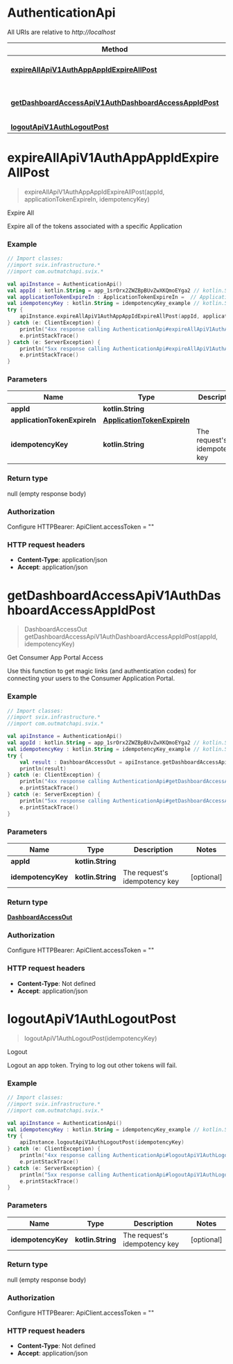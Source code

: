 # AuthenticationApi

All URIs are relative to *http://localhost*

Method | HTTP request | Description
------------- | ------------- | -------------
[**expireAllApiV1AuthAppAppIdExpireAllPost**](AuthenticationApi.md#expireAllApiV1AuthAppAppIdExpireAllPost) | **POST** /api/v1/auth/app/{app_id}/expire-all/ | Expire All
[**getDashboardAccessApiV1AuthDashboardAccessAppIdPost**](AuthenticationApi.md#getDashboardAccessApiV1AuthDashboardAccessAppIdPost) | **POST** /api/v1/auth/dashboard-access/{app_id}/ | Get Consumer App Portal Access
[**logoutApiV1AuthLogoutPost**](AuthenticationApi.md#logoutApiV1AuthLogoutPost) | **POST** /api/v1/auth/logout/ | Logout


<a name="expireAllApiV1AuthAppAppIdExpireAllPost"></a>
# **expireAllApiV1AuthAppAppIdExpireAllPost**
> expireAllApiV1AuthAppAppIdExpireAllPost(appId, applicationTokenExpireIn, idempotencyKey)

Expire All

Expire all of the tokens associated with a specific Application

### Example
```kotlin
// Import classes:
//import svix.infrastructure.*
//import com.outmatchapi.svix.*

val apiInstance = AuthenticationApi()
val appId : kotlin.String = app_1srOrx2ZWZBpBUvZwXKQmoEYga2 // kotlin.String | 
val applicationTokenExpireIn : ApplicationTokenExpireIn =  // ApplicationTokenExpireIn | 
val idempotencyKey : kotlin.String = idempotencyKey_example // kotlin.String | The request's idempotency key
try {
    apiInstance.expireAllApiV1AuthAppAppIdExpireAllPost(appId, applicationTokenExpireIn, idempotencyKey)
} catch (e: ClientException) {
    println("4xx response calling AuthenticationApi#expireAllApiV1AuthAppAppIdExpireAllPost")
    e.printStackTrace()
} catch (e: ServerException) {
    println("5xx response calling AuthenticationApi#expireAllApiV1AuthAppAppIdExpireAllPost")
    e.printStackTrace()
}
```

### Parameters

Name | Type | Description  | Notes
------------- | ------------- | ------------- | -------------
 **appId** | **kotlin.String**|  |
 **applicationTokenExpireIn** | [**ApplicationTokenExpireIn**](ApplicationTokenExpireIn.md)|  |
 **idempotencyKey** | **kotlin.String**| The request&#39;s idempotency key | [optional]

### Return type

null (empty response body)

### Authorization


Configure HTTPBearer:
    ApiClient.accessToken = ""

### HTTP request headers

 - **Content-Type**: application/json
 - **Accept**: application/json

<a name="getDashboardAccessApiV1AuthDashboardAccessAppIdPost"></a>
# **getDashboardAccessApiV1AuthDashboardAccessAppIdPost**
> DashboardAccessOut getDashboardAccessApiV1AuthDashboardAccessAppIdPost(appId, idempotencyKey)

Get Consumer App Portal Access

Use this function to get magic links (and authentication codes) for connecting your users to the Consumer Application Portal.

### Example
```kotlin
// Import classes:
//import svix.infrastructure.*
//import com.outmatchapi.svix.*

val apiInstance = AuthenticationApi()
val appId : kotlin.String = app_1srOrx2ZWZBpBUvZwXKQmoEYga2 // kotlin.String | 
val idempotencyKey : kotlin.String = idempotencyKey_example // kotlin.String | The request's idempotency key
try {
    val result : DashboardAccessOut = apiInstance.getDashboardAccessApiV1AuthDashboardAccessAppIdPost(appId, idempotencyKey)
    println(result)
} catch (e: ClientException) {
    println("4xx response calling AuthenticationApi#getDashboardAccessApiV1AuthDashboardAccessAppIdPost")
    e.printStackTrace()
} catch (e: ServerException) {
    println("5xx response calling AuthenticationApi#getDashboardAccessApiV1AuthDashboardAccessAppIdPost")
    e.printStackTrace()
}
```

### Parameters

Name | Type | Description  | Notes
------------- | ------------- | ------------- | -------------
 **appId** | **kotlin.String**|  |
 **idempotencyKey** | **kotlin.String**| The request&#39;s idempotency key | [optional]

### Return type

[**DashboardAccessOut**](DashboardAccessOut.md)

### Authorization


Configure HTTPBearer:
    ApiClient.accessToken = ""

### HTTP request headers

 - **Content-Type**: Not defined
 - **Accept**: application/json

<a name="logoutApiV1AuthLogoutPost"></a>
# **logoutApiV1AuthLogoutPost**
> logoutApiV1AuthLogoutPost(idempotencyKey)

Logout

Logout an app token.  Trying to log out other tokens will fail.

### Example
```kotlin
// Import classes:
//import svix.infrastructure.*
//import com.outmatchapi.svix.*

val apiInstance = AuthenticationApi()
val idempotencyKey : kotlin.String = idempotencyKey_example // kotlin.String | The request's idempotency key
try {
    apiInstance.logoutApiV1AuthLogoutPost(idempotencyKey)
} catch (e: ClientException) {
    println("4xx response calling AuthenticationApi#logoutApiV1AuthLogoutPost")
    e.printStackTrace()
} catch (e: ServerException) {
    println("5xx response calling AuthenticationApi#logoutApiV1AuthLogoutPost")
    e.printStackTrace()
}
```

### Parameters

Name | Type | Description  | Notes
------------- | ------------- | ------------- | -------------
 **idempotencyKey** | **kotlin.String**| The request&#39;s idempotency key | [optional]

### Return type

null (empty response body)

### Authorization


Configure HTTPBearer:
    ApiClient.accessToken = ""

### HTTP request headers

 - **Content-Type**: Not defined
 - **Accept**: application/json


